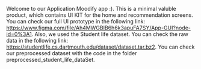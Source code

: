Welcome to our Application Moodify app :). This is a minimal valuble product, which contains UI KIT for the home and recommendation screens. You can check our full UI prototype in the following link: https://www.figma.com/file/Ah4MWGBIB6h6k3apuFA7SY/App-GUI?node-id=0%3A1.
Also, we used the Student life dataset. 
You can check the raw data in the following link: https://studentlife.cs.dartmouth.edu/dataset/dataset.tar.bz2. You can check our preprocessed dataset with the code in the folder preprocessed_student_life_dataSet.
